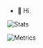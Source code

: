 - 👋 Hi.

![Stats](https://github-profile-summary-cards.vercel.app/api/cards/profile-details?username=amirmohammadzarif&theme=github_dark#gh-dark-mode-only)

![Metrics](https://metrics.lecoq.io/amirmohammadzarif?template=classic&repositories.forks=true&base.activity=0&isocalendar=1&base=header%2C%20activity%2C%20community%2C%20repositories%2C%20metadata&base.indepth=false&base.hireable=false&base.skip=false&isocalendar=false&isocalendar.duration=full-year&config.timezone=Asia%2FTehran&config.display=large&config.padding=0%2C%200%20%2B%2010%25)
